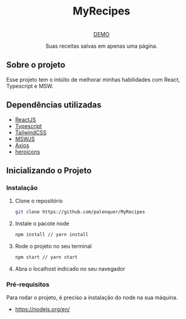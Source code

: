 <p align="center">
  <h1 align="center">MyRecipes</h1>
  
  <p align="center">
    <br />
    <a href="https://my-recipes-peach.vercel.app">DEMO</a>
  </p>
  <p align="center">Suas receitas salvas em apenas uma página.</p>
</p>

<h2>Sobre o projeto</h2>


Esse projeto tem o intúito de melhorar minhas habilidades com React, Typescript e MSW.

<h2>Dependências utilizadas</h2>

* [ReactJS](https://pt-br.reactjs.org)
* [Typescript](https://www.typescriptlang.org)
* [TailwindCSS](https://tailwindcss.com)
* [MSWJS](https://mswjs.io)
* [Axios](https://www.npmjs.com/package/axios)
* [heroicons](https://heroicons.com)

## Inicializando o Projeto

### Instalação

1. Clone o repositório
   ```sh
   git clone https://github.com/palenquer/MyRecipes
   ```
2. Instale o pacote node
   ```sh
   npm install // yarn install
   ```
3. Rode o projeto no seu terminal
    ```sh
   npm start // yarn start
   ```
4. Abra o localhost indicado no seu navegador

### Pré-requisitos

Para rodar o projeto, é preciso a instalação do node na sua máquina.

* https://nodejs.org/en/

